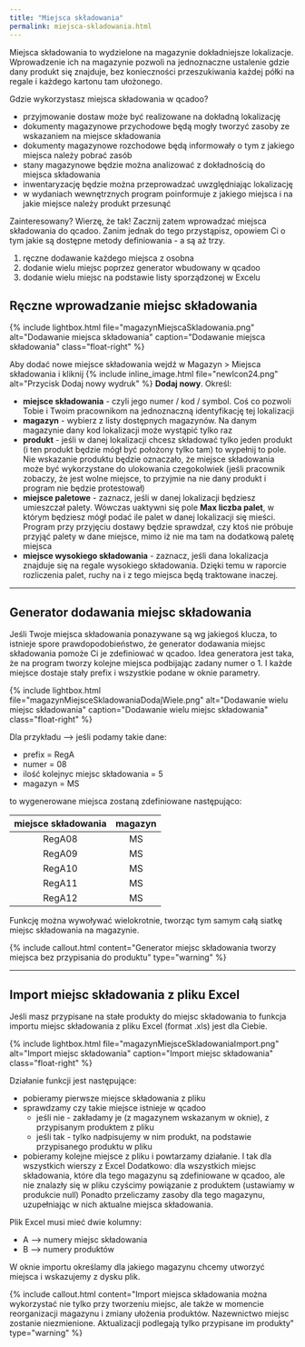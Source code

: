 ```yaml
---
title: "Miejsca składowania"
permalink: miejsca-skladowania.html
---
```


Miejsca składowania to wydzielone na magazynie dokładniejsze lokalizacje. Wprowadzenie ich na magazynie pozwoli na jednoznaczne ustalenie gdzie dany produkt się znajduje, bez konieczności przeszukiwania każdej półki na regale i każdego kartonu tam ułożonego.

Gdzie wykorzystasz miejsca składowania w qcadoo? 
- przyjmowanie dostaw może być realizowane na dokładną lokalizację
- dokumenty magazynowe przychodowe będą mogły tworzyć zasoby ze wskazaniem na miejsce składowania
- dokumenty magazynowe rozchodowe będą informowały o tym z jakiego miejsca należy pobrać zasób
- stany magazynowe będzie można analizować z dokładnością do miejsca składowania
- inwentaryzację będzie można przeprowadzać uwzględniając lokalizację
- w wydaniach wewnętrznych program poinformuje z jakiego miejsca i na jakie miejsce należy produkt przesunąć

Zainteresowany? Wierzę, że tak! 
Zacznij zatem wprowadzać miejsca składowania do qcadoo. Zanim jednak do tego przystąpisz, opowiem Ci o tym jakie są dostępne metody definiowania - a są aż trzy.

1. ręczne dodawanie każdego miejsca z osobna
2. dodanie wielu miejsc poprzez generator wbudowany w qcadoo
3. dodanie wielu miejsc na podstawie listy sporządzonej w Excelu

## Ręczne wprowadzanie miejsc składowania

{% include lightbox.html file="magazynMiejscaSkladowania.png" alt="Dodawanie miejsca składowania" caption="Dodawanie miejsca składowania" class="float-right" %}

Aby dodać nowe miejsce składowania wejdź w Magazyn > Miejsca składowania i kliknij {% include inline_image.html file="newIcon24.png" alt="Przycisk Dodaj nowy wydruk" %} **Dodaj nowy**. Określ:
- **miejsce składowania** - czyli jego numer / kod / symbol. Coś co pozwoli Tobie i Twoim pracownikom na jednoznaczną identyfikację tej lokalizacji
- **magazyn** - wybierz z listy dostępnych magazynów. Na danym magazynie dany kod lokalizacji może wystąpić tylko raz
- **produkt** - jeśli w danej lokalizacji chcesz składować tylko jeden produkt (i ten produkt będzie mógł być położony tylko tam) to wypełnij to pole. Nie wskazanie produktu będzie oznaczało, że miejsce składowania może być wykorzystane do ulokowania czegokolwiek (jeśli pracownik zobaczy, że jest wolne miejsce, to przyjmie na nie dany produkt i program nie będzie protestował)
- **miejsce paletowe** - zaznacz, jeśli w danej lokalizacji będziesz umieszczał palety. Wówczas uaktywni się pole **Max liczba palet**, w którym będziesz mógł podać ile palet w danej lokalizacji się mieści. Program przy przyjęciu dostawy będzie sprawdzał, czy ktoś nie próbuje przyjąć palety w dane miejsce, mimo iż nie ma tam na dodatkową paletę miejsca
- **miejsce wysokiego składowania** - zaznacz, jeśli dana lokalizacja znajduje się na regale wysokiego składowania. Dzięki temu w raporcie rozliczenia palet, ruchy na i z tego miejsca będą traktowane inaczej. 

---

## Generator dodawania miejsc składowania

Jeśli Twoje miejsca składowania ponazywane są wg jakiegoś klucza, to istnieje spore prawdopodobieństwo, że generator dodawania miejsc składowania pomoże Ci je zdefiniować w qcadoo. Idea generatora jest taka, że na program tworzy kolejne miejsca podbijając zadany numer o 1. I każde miejsce dostaje stały prefix i wszystkie podane w oknie parametry.

{% include lightbox.html file="magazynMiejsceSkladowaniaDodajWiele.png" alt="Dodawanie wielu miejsc składowania" caption="Dodawanie wielu miejsc składowania" class="float-right" %}

Dla przykładu --> jeśli podamy takie dane:
- prefix = RegA
- numer = 08
- ilość kolejnyc miejsc składowania = 5
- magazyn = MS

to wygenerowane miejsca zostaną zdefiniowane następująco:

miejsce składowania | magazyn
:-:|:-:
RegA08 | MS
RegA09 | MS
RegA10 | MS
RegA11 | MS
RegA12 | MS

Funkcję można wywoływać wielokrotnie, tworząc tym samym całą siatkę miejsc składowania na magazynie.

{% include callout.html content="Generator miejsc składowania tworzy miejsca bez przypisania do produktu" type="warning" %}

---

## Import miejsc składowania z pliku Excel

Jeśli masz przypisane na stałe produkty do miejsc składowania to funkcja importu miejsc składowania z pliku Excel (format .xls) jest dla Ciebie. 

{% include lightbox.html file="magazynMiejsceSkladowaniaImport.png" alt="Import miejsc składowania" caption="Import miejsc składowania" class="float-right" %}

Działanie funkcji jest następujące:
- pobieramy pierwsze miejsce składowania z pliku
- sprawdzamy czy takie miejsce istnieje w qcadoo
    - jeśli nie - zakładamy je (z magazynem wskazanym w oknie), z przypisanym produktem z pliku
    - jeśli tak - tylko nadpisujemy w nim produkt, na podstawie przypisanego produktu w pliku 
- pobieramy kolejne miejsce z pliku i powtarzamy działanie. I tak dla wszystkich wierszy z Excel
Dodatkowo: dla wszystkich miejsc składowania, które dla tego magazynu są zdefiniowane w qcadoo, ale nie znalazły się w pliku czyścimy powiązanie z produktem (ustawiamy w produkcie null)
Ponadto przeliczamy zasoby dla tego magazynu, uzupełniając w nich aktualne miejsca składowania.

Plik Excel musi mieć dwie kolumny:
- A --> numery miejsc składowania
- B --> numery produktów

W oknie importu określamy dla jakiego magazynu chcemy utworzyć miejsca i wskazujemy z dysku plik.

{% include callout.html content="Import miejsca składowania można wykorzystać nie tylko przy tworzeniu miejsc, ale także w momencie reorganizacji magazynu i zmiany ułożenia produktów. Nazewnictwo miejsc zostanie niezmienione. Aktualizacji podlegają tylko przypisane im produkty" type="warning" %}